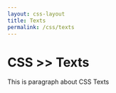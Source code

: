 ```yaml
---
layout: css-layout
title: Texts
permalink: /css/texts
---
```



# CSS >> Texts
This is paragraph about CSS Texts